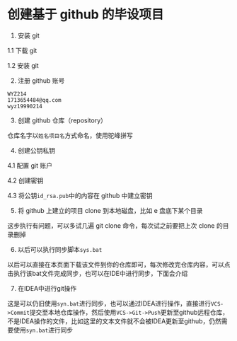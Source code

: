 # 创建基于 github 的毕设项目

1. 安装 git

1.1 下载 git

1.2 安装 git

2. 注册 github 账号

```
WYZ214
1713654484@qq.com
wyz19990214
```

3. 创建 github 仓库（repository）

仓库名字以`姓名项目名`方式命名，使用驼峰拼写

4. 创建公钥私钥

4.1 配置 git 账户

4.2 创建密钥

4.3 将公钥`id_rsa.pub`中的内容在 github 中建立密钥

5. 将 github 上建立的项目 clone 到本地磁盘，比如 e 盘底下某个目录

这步执行有问题，可以多试几遍 git clone 命令，每次试之前要把上次 clone 的目录删掉

6. 以后可以执行同步脚本`sys.bat`

以后可以直接在本页面下载该文件到你的仓库即可，每次修改完仓库内容，可以点击执行该bat文件完成同步，也可以在IDE中进行同步，下面会介绍

7. 在IDEA中进行git操作

这是可以仍旧使用`syn.bat`进行同步，也可以通过IDEA进行操作，直接进行`VCS->Commit`提交至本地仓库操作，然后使用`VCS->Git->Push`更新至github远程仓库，不是IDEA操作的文件，比如这里的文本文件就不会被IDEA更新至github，仍然需要使用`syn.bat`进行同步